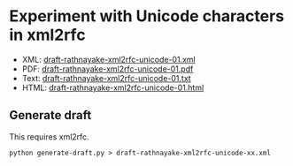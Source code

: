 # Experiment with Unicode characters in xml2rfc

* XML: [draft-rathnayake-xml2rfc-unicode-01.xml](draft-rathnayake-xml2rfc-unicode-01.xml)
* PDF: [draft-rathnayake-xml2rfc-unicode-01.pdf](draft-rathnayake-xml2rfc-unicode-01.pdf)
* Text: [draft-rathnayake-xml2rfc-unicode-01.txt](draft-rathnayake-xml2rfc-unicode-01.txt)
* HTML: [draft-rathnayake-xml2rfc-unicode-01.html](draft-rathnayake-xml2rfc-unicode-01.html)

## Generate draft

This requires xml2rfc.
```
python generate-draft.py > draft-rathnayake-xml2rfc-unicode-xx.xml
```
